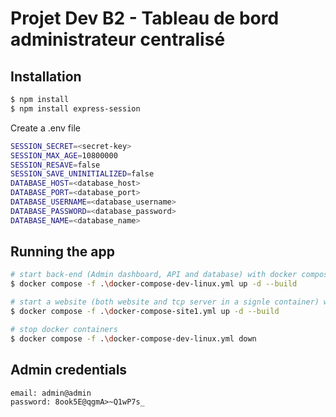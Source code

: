 # Projet Dev B2 - Tableau de bord administrateur centralisé

## Installation

```bash
$ npm install
$ npm install express-session
```

Create a .env file
```bash
SESSION_SECRET=<secret-key>
SESSION_MAX_AGE=10800000
SESSION_RESAVE=false
SESSION_SAVE_UNINITIALIZED=false
DATABASE_HOST=<database_host>
DATABASE_PORT=<database_port>
DATABASE_USERNAME=<database_username>
DATABASE_PASSWORD=<database_password>
DATABASE_NAME=<database_name>
```

## Running the app

```bash
# start back-end (Admin dashboard, API and database) with docker compose
$ docker compose -f .\docker-compose-dev-linux.yml up -d --build
```

```bash
# start a website (both website and tcp server in a signle container) with docker compose
$ docker compose -f .\docker-compose-site1.yml up -d --build
```

```bash
# stop docker containers
$ docker compose -f .\docker-compose-dev-linux.yml down
```

## Admin credentials

```
email: admin@admin
password: 8ook5E@qgmA>~Q1wP7s_
```